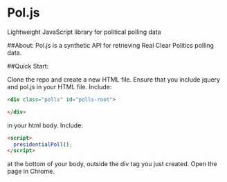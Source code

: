 # Pol.js
Lightweight JavaScript library for political polling data

##About:
Pol.js is a synthetic API for retrieving Real Clear Politics polling data.

##Quick Start:

Clone the repo and create a new HTML file.
Ensure that you include jquery and pol.js in your HTML file.
Include:
```html
<div class="polls" id="polls-root">

</div>
```
in your html body.
Include:
```html
<script>
  presidentialPoll();
</script>
```
at the bottom of your body, outside the div tag you just created.
Open the page in Chrome.
